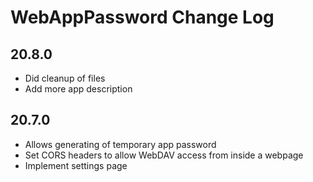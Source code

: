 # WebAppPassword Change Log

## 20.8.0

- Did cleanup of files
- Add more app description

## 20.7.0

- Allows generating of temporary app password
- Set CORS headers to allow WebDAV access from inside a webpage
- Implement settings page

